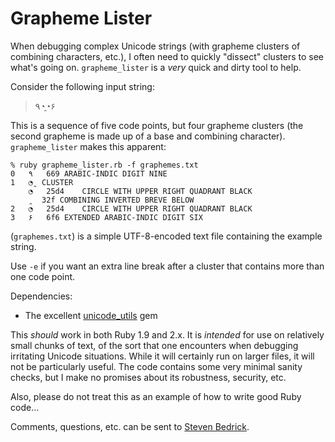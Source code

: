 # Grapheme Lister

When debugging complex Unicode strings (with grapheme clusters of combining characters, etc.), I often need to quickly "dissect" clusters to see what's going on. `grapheme_lister` is a _very_ quick and dirty tool to help.

Consider the following input string:

> ٩◔̯◔۶

This is a sequence of five code points, but four grapheme clusters (the second grapheme is made up of a base and combining character). `grapheme_lister` makes this apparent:

    % ruby grapheme_lister.rb -f graphemes.txt
    0	٩	669	ARABIC-INDIC DIGIT NINE
    1	◔̯	CLUSTER
    	◔	25d4	CIRCLE WITH UPPER RIGHT QUADRANT BLACK
       	̯	32f	COMBINING INVERTED BREVE BELOW
    2	◔	25d4	CIRCLE WITH UPPER RIGHT QUADRANT BLACK
    3	۶	6f6	EXTENDED ARABIC-INDIC DIGIT SIX
    
(`graphemes.txt`) is a simple UTF-8-encoded text file containing the example string.
    
Use `-e` if you want an extra line break after a cluster that contains more than one code point.

Dependencies:

- The excellent [unicode_utils](https://github.com/lang/unicode_utils) gem

This _should_ work in both Ruby 1.9 and 2.x. It is _intended_ for use on relatively small chunks of text, of the sort that one encounters when debugging irritating Unicode situations. While it will certainly run on larger files, it will not be particularly useful. The code contains some very minimal sanity checks, but I make no promises about its robustness, security, etc. 

Also, please do not treat this as an example of how to write good Ruby code...

Comments, questions, etc. can be sent to [Steven Bedrick](mailto:bedricks@ohsu.edu).


